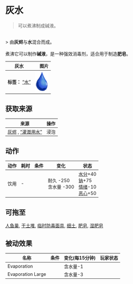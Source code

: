 # 灰水  
> 可以煮沸制成碱液。  
<br>  
> 由<b>灰烬</b>与<b>水</b>混合而成。<br><br>煮沸它可以制作<b>碱液</b>，是一种强效消毒剂，适合用于制造<b>肥皂</b>。  
  
  灰水  |   图片   
 ----  |  ----:   
 **标签：**	[“水”](tag_WaterAny.md)  |  <img decoding="async" src="Sprite/Thirst.png" href="a.md" style="max-width:300px;max-height:300px;">   
  
## 获取来源  
来源  |  操作  
----  |  ----  
[灰烬](Ash.md) , [“灌溉用水”](tag_WaterFresh.md)  |  浸泡  
## 动作  
动作  |  耗时  |  条件  |  变化  |  状态  
----  |  ----  |  ----  |  ----  |  ----  
饮用<br>  |  -  |    |  耐久  -250<br>含水量  -300  |  [水分](Hydration.md)+40<br>[钠](Sodium.md)+75<br>[情绪](Morale.md)-10<br>[恶心](Nausea.md)+50  
## 可拖至  
[人鱼巢](MermaidNest.md), [干土堆](DirtPile.md), [临时防毒面具](MaskMakeshift.md), [细土](FineDirt.md), [肥皂](SoapDry.md), [湿肥皂](SoapWet.md)  
## 被动效果  
名称  |  条件  |  变化(每15分钟)  |  玩家状态  
----  |  ----  |  ----  |  ----  
Evaporation  |    |  含水量-1  |    
Evaporation Large  |    |  含水量-3  |    
